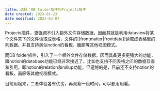 ```yaml
---
title: 选择：DB folder插件和Projects插件
date created: 2023-01-23
date modified: 2023-03-07
---
```


Projects插件，更强调不引入额外文件存储数据，因而其就是利用dataview将某个文件夹下的文件读取成表格，文件的[[frontmatter|frontdata]]读取成表格里的列数据。并且支持类似notion的看板，画廊等其他视图模式。

而DB folder插件，引入了一个额外文件存储数据，因而具备更多更强大的功能，跟notion的database功能已经非常接近了，比如也支持不同表格之间的数据互查和引用，即notion的relation和rollup功能。但遗憾的是，目前还不支持notion的看板，画廊等其他视图模式。

目前用起来，二者体验各有优劣，再观察一段时间，可以都用用看。
